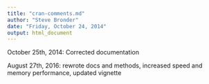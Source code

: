 ```yaml
---
title: "cran-comments.md"
author: "Steve Bronder"
date: "Friday, October 24, 2014"
output: html_document
---
```


October 25th, 2014: Corrected documentation

August 27th, 2016: rewrote docs and methods, increased speed and memory performance, updated vignette